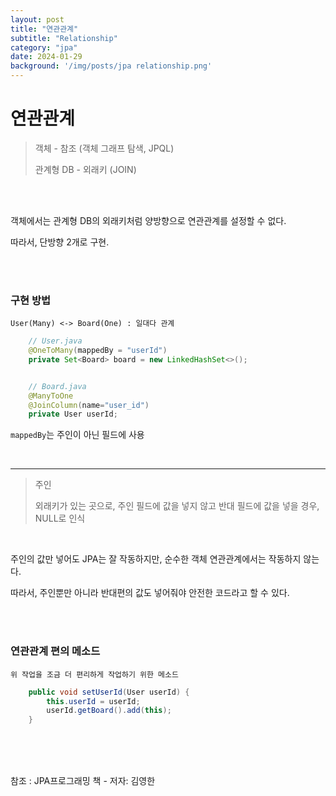 ```yaml
---
layout: post
title: "연관관계"
subtitle: "Relationship"
category: "jpa"
date: 2024-01-29
background: '/img/posts/jpa relationship.png'
---
```


# 연관관계

> 객체 - 참조 (객체 그래프 탐색, JPQL)
> 
> 관계형 DB - 외래키 (JOIN)

<br>
<br>

객체에서는 관계형 DB의 외래키처럼 양방향으로 연관관계를 설정할 수 없다.

따라서, 단방향 2개로 구현.

<br>
<br>


### 구현 방법

`User(Many) <-> Board(One) : 일대다 관계`

```java
    // User.java
	@OneToMany(mappedBy = "userId")
	private Set<Board> board = new LinkedHashSet<>();


    // Board.java
    @ManyToOne
    @JoinColumn(name="user_id")
	private User userId;
```

`mappedBy`는 주인이 아닌 필드에 사용

<br>

<hr>

> 주인 
> 
> 외래키가 있는 곳으로, 주인 필드에 값을 넣지 않고 반대 필드에 값을 넣을 경우, NULL로 인식

<br>

주인의 값만 넣어도 JPA는 잘 작동하지만, 순수한 객체 연관관계에서는 작동하지 않는다. 

따라서, 주인뿐만 아니라 반대편의 값도 넣어줘야 안전한 코드라고 할 수 있다.

<br>
<br>

### 연관관계 편의 메소드

`위 작업을 조금 더 편리하게 작업하기 위한 메소드`

```java
	public void setUserId(User userId) {
		this.userId = userId;
		userId.getBoard().add(this);
	}
```

<br>
<br>
<br> 

참조 : JPA프로그래밍 책 - 저자: 김영한

